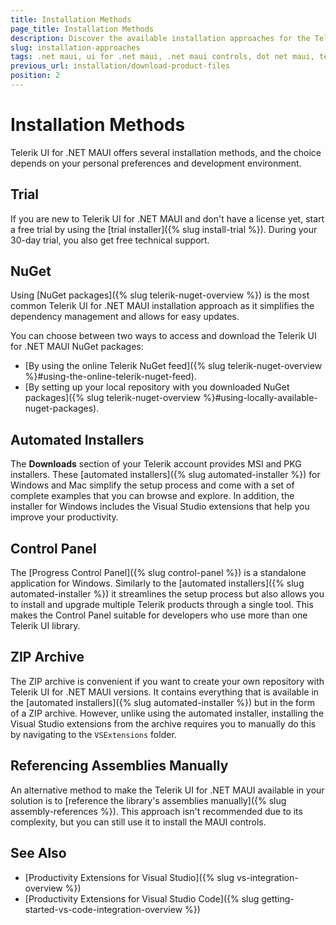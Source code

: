 ```yaml
---
title: Installation Methods
page_title: Installation Methods
description: Discover the available installation approaches for the Telerik UI for .NET MAUI controls and learn how to start using the UI components library in your solution.
slug: installation-approaches
tags: .net maui, ui for .net maui, .net maui controls, dot net maui, telerik .net maui, mac, windows
previous_url: installation/download-product-files
position: 2
---
```


# Installation Methods

Telerik UI for .NET MAUI offers several installation methods, and the choice depends on your personal preferences and development environment.

## Trial

If you are new to Telerik UI for .NET MAUI and don't have a license yet, start a free trial by using the [trial installer]({% slug install-trial %}). During your 30-day trial, you also get free technical support.

## NuGet

Using [NuGet packages]({% slug telerik-nuget-overview %}) is the most common Telerik UI for .NET MAUI installation approach as it simplifies the dependency management and allows for easy updates.

You can choose between two ways to access and download the Telerik UI for .NET MAUI NuGet packages:

* [By using the online Telerik NuGet feed]({% slug telerik-nuget-overview %}#using-the-online-telerik-nuget-feed).
* [By setting up your local repository with you downloaded NuGet packages]({% slug telerik-nuget-overview %}#using-locally-available-nuget-packages).

## Automated Installers

The **Downloads** section of your Telerik account provides MSI and PKG installers. These [automated installers]({% slug automated-installer %}) for Windows and Mac simplify the setup process and come with a set of complete examples that you can browse and explore. In addition, the installer for Windows includes the Visual Studio extensions that help you improve your productivity.

## Control Panel

The [Progress Control Panel]({% slug control-panel %}) is a standalone application for Windows. Similarly to the [automated installers]({% slug automated-installer %}) it streamlines the setup process but also allows you to install and upgrade multiple Telerik products through a single tool. This makes the Control Panel suitable for developers who use more than one Telerik UI library.

## ZIP Archive

The ZIP archive is convenient if you want to create your own repository with Telerik UI for .NET MAUI versions. It contains everything that is available in the [automated installers]({% slug automated-installer %}) but in the form of a ZIP archive. However, unlike using the automated installer, installing the Visual Studio extensions from the archive requires you to manually do this by navigating to the `VSExtensions` folder.

## Referencing Assemblies Manually

An alternative method to make the Telerik UI for .NET MAUI available in your solution is to [reference the library's assemblies manually]({% slug assembly-references %}). This approach isn't recommended due to its complexity, but you can still use it to install the MAUI controls.

## See Also

* [Productivity Extensions for Visual Studio]({% slug vs-integration-overview %})
* [Productivity Extensions for Visual Studio Code]({% slug getting-started-vs-code-integration-overview %})
